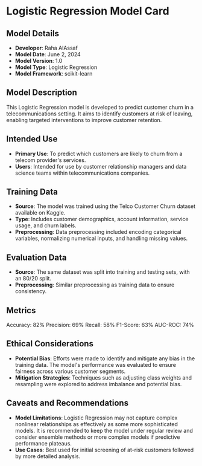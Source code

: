 # Logistic Regression Model Card

## Model Details
- **Developer**: Raha AlAssaf
- **Model Date**: June 2, 2024
- **Model Version**: 1.0
- **Model Type**: Logistic Regression
- **Model Framework**: scikit-learn

## Model Description
This Logistic Regression model is developed to predict customer churn in a telecommunications setting. It aims to identify customers at risk of leaving, enabling targeted interventions to improve customer retention.

## Intended Use
- **Primary Use**: To predict which customers are likely to churn from a telecom provider's services.
- **Users**: Intended for use by customer relationship managers and data science teams within telecommunications companies.

## Training Data
- **Source**: The model was trained using the Telco Customer Churn dataset available on Kaggle.
- **Type**: Includes customer demographics, account information, service usage, and churn labels.
- **Preprocessing**: Data preprocessing included encoding categorical variables, normalizing numerical inputs, and handling missing values.

## Evaluation Data
- **Source**: The same dataset was split into training and testing sets, with an 80/20 split.
- **Preprocessing**: Similar preprocessing as training data to ensure consistency.

## Metrics
Accuracy: 82%
Precision: 69%
Recall: 58%
F1-Score: 63%
AUC-ROC: 74%

## Ethical Considerations
- **Potential Bias**: Efforts were made to identify and mitigate any bias in the training data. The model's performance was evaluated to ensure fairness across various customer segments.
- **Mitigation Strategies**: Techniques such as adjusting class weights and resampling were explored to address imbalance and potential bias.

## Caveats and Recommendations
- **Model Limitations**: Logistic Regression may not capture complex nonlinear relationships as effectively as some more sophisticated models. It is recommended to keep the model under regular review and consider ensemble methods or more complex models if predictive performance plateaus.
- **Use Cases**: Best used for initial screening of at-risk customers followed by more detailed analysis.
